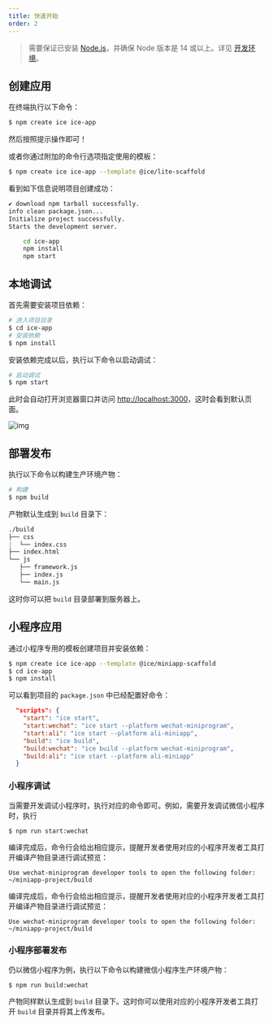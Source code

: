 ```yaml
---
title: 快速开始
order: 2
---
```


> 需要保证已安装 [Node.js](https://nodejs.org)，并确保 Node 版本是 14 或以上。详见 [开发环境](./basic/env)。

## 创建应用

在终端执行以下命令：

```bash
$ npm create ice ice-app
```

然后按照提示操作即可！

或者你通过附加的命令行选项指定使用的模板：

```bash
$ npm create ice ice-app --template @ice/lite-scaffold
```

看到如下信息说明项目创建成功：

```bash
✔ download npm tarball successfully.
info clean package.json...
Initialize project successfully.
Starts the development server.

    cd ice-app
    npm install
    npm start
```

## 本地调试

首先需要安装项目依赖：

```bash
# 进入项目目录
$ cd ice-app
# 安装依赖
$ npm install
```

安装依赖完成以后，执行以下命令以启动调试：

```bash
# 启动调试
$ npm start
```

此时会自动打开浏览器窗口并访问 <http://localhost:3000>，这时会看到默认页面。

![img](https://img.alicdn.com/imgextra/i4/O1CN01OLXNy91dVsqNSM8x3_!!6000000003742-2-tps-654-792.png)

## 部署发布

执行以下命令以构建生产环境产物：

```bash
# 构建
$ npm build
```

产物默认生成到 `build` 目录下：

```markdown
./build
├── css
|  └── index.css
├── index.html
└── js
   ├── framework.js
   ├── index.js
   └── main.js
```

这时你可以把 `build` 目录部署到服务器上。

## 小程序应用

通过小程序专用的模板创建项目并安装依赖：

```bash
$ npm create ice ice-app --template @ice/miniapp-scaffold
$ cd ice-app
$ npm install
```

可以看到项目的 `package.json` 中已经配置好命令：

```json title=package.json
  "scripts": {
    "start": "ice start",
    "start:wechat": "ice start --platform wechat-miniprogram",
    "start:ali": "ice start --platform ali-miniapp",
    "build": "ice build",
    "build:wechat": "ice build --platform wechat-miniprogram",
    "build:ali": "ice start --platform ali-miniapp"
  }
```

### 小程序调试

当需要开发调试小程序时，执行对应的命令即可。例如，需要开发调试微信小程序时，执行

```shell
$ npm run start:wechat
```

编译完成后，命令行会给出相应提示，提醒开发者使用对应的小程序开发者工具打开编译产物目录进行调试预览：

```shell
Use wechat-miniprogram developer tools to open the following folder:
~/miniapp-project/build
```

编译完成后，命令行会给出相应提示，提醒开发者使用对应的小程序开发者工具打开编译产物目录进行调试预览：

```shell
Use wechat-miniprogram developer tools to open the following folder:
~/miniapp-project/build
```

### 小程序部署发布

仍以微信小程序为例，执行以下命令以构建微信小程序生产环境产物：

```shell
$ npm run build:wechat
```

产物同样默认生成到 `build` 目录下。这时你可以使用对应的小程序开发者工具打开 `build` 目录并将其上传发布。
